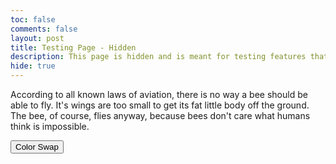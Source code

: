 ```yaml
---
toc: false
comments: false
layout: post
title: Testing Page - Hidden
description: This page is hidden and is meant for testing features that are under development. If you are not eh creator of this page, good on you for finding it.
hide: true
---
```

<style>
  div.white {
    background-color: white;
    color: black;
  }
  div.black {
    background-color: black;
    color: white;
  }
</style>

<div id="color">
  <p>According to all known laws of aviation, there is no way a bee should be able to fly. It's wings are too small to get its fat little body off the ground. The bee, of course, flies anyway, because bees don't care what humans think is impossible.</p>
  <button class="button" onclick="switchText()">Color Swap</button>
</div>

<script>
